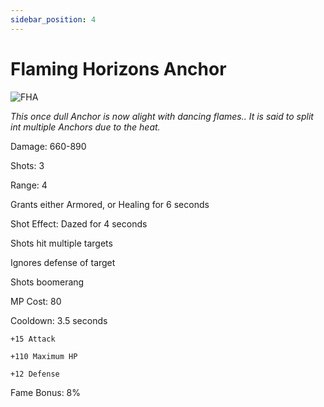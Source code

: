 ```yaml
---
sidebar_position: 4
---
```


# Flaming Horizons Anchor

![FHA](https://vwiki.valorserver.com/api/item/picture/flaming%20horizons%20anchor)

<i>This once dull Anchor is now alight with dancing flames.. It is said to split int multiple Anchors due to the heat.</i>

Damage: 660-890

Shots: 3

Range: 4

Grants either Armored, or Healing for 6 seconds

Shot Effect: Dazed for 4 seconds

Shots hit multiple targets

Ignores defense of target

Shots boomerang

MP Cost: 80 

Cooldown: 3.5 seconds

    +15 Attack
    
    +110 Maximum HP
    
    +12 Defense

Fame Bonus: 8%
